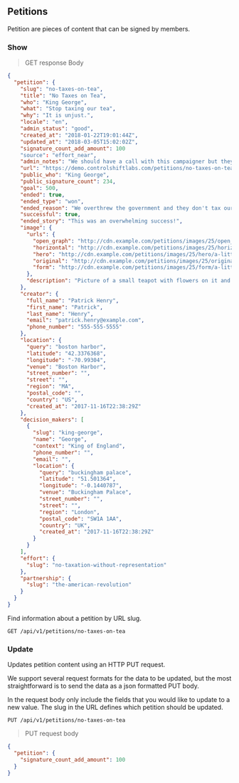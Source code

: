 ## Petitions

Petition are pieces of content that can be signed by members. 

### Show

> GET response Body

```json
{
  "petition": {
    "slug": "no-taxes-on-tea",
    "title": "No Taxes on Tea",
    "who": "King George",
    "what": "Stop taxing our tea",
    "why": "It is unjust.",
    "locale": "en",
    "admin_status": "good",
    "created_at": "2018-01-22T19:01:44Z",
    "updated_at": "2018-03-05T15:02:02Z",
    "signature_count_add_amount": 100
    "source": "effort_near",
    "admin_notes": "We should have a call with this campaigner but they have no telephone.",
    "url": "https://demo.controlshiftlabs.com/petitions/no-taxes-on-tea",
    "public_who": "King George",
    "public_signature_count": 234,
    "goal": 500,
    "ended": true,
    "ended_type": "won",
    "ended_reason": "We overthrew the government and they don't tax our tea anymore.",
    "successful": true,
    "ended_story": "This was an overwhelming success!",
    "image": {
      "urls": {
        "open_graph": "http://cdn.example.com/petitions/images/25/open_graph/a-little-teapot.png?1516647704",
        "horizontal": "http://cdn.example.com/petitions/images/25/horizontal/a-little-teapot.png?1516647704",
        "hero": "http://cdn.example.com/petitions/images/25/hero/a-little-teapot.png?1516647704",
        "original": "http://cdn.example.com/petitions/images/25/original/a-little-teapot.png?1516647704",
        "form": "http://cdn.example.com/petitions/images/25/form/a-little-teapot.png?1516647704"
      },
      "description": "Picture of a small teapot with flowers on it and money tucked under the lid"
    },
    "creator": {
      "full_name": "Patrick Henry",
      "first_name": "Patrick",
      "last_name": "Henry",
      "email": "patrick.henry@example.com",
      "phone_number": "555-555-5555"
    },
    "location": {
      "query": "boston harbor",
      "latitude": "42.3376368",
      "longitude": "-70.99304",
      "venue": "Boston Harbor",
      "street_number": "",
      "street": "",
      "region": "MA",
      "postal_code": "",
      "country": "US",
      "created_at": "2017-11-16T22:38:29Z"
    },
    "decision_makers": [
      {
        "slug": "king-george",
        "name": "George",
        "context": "King of England",
        "phone_number": "",
        "email": "",
        "location": {
          "query": "buckingham palace",
          "latitude": "51.501364",
          "longitude": "-0.1440787",
          "venue": "Buckingham Palace",
          "street_number": "",
          "street": "",
          "region": "London",
          "postal_code": "SW1A 1AA",
          "country": "UK",
          "created_at": "2017-11-16T22:38:29Z"
        }
      }
    ],
    "effort": {
      "slug": "no-taxation-without-representation"
    },
    "partnership": {
      "slug": "the-american-revolution"
    }
  }
}
```

Find information about a petition by URL slug.

`GET /api/v1/petitions/no-taxes-on-tea`



### Update

Updates petition content using an HTTP PUT request.

We support several request formats for the data to be updated, but the most straightforward is to send the data as a json formatted PUT body. 

In the request body only include the fields that you would like to update to a new value. The slug in the URL defines which petition should be updated. 


`PUT /api/v1/petitions/no-taxes-on-tea`

> PUT request body

```json
{
  "petition": {
    "signature_count_add_amount": 100
  }
}
```



